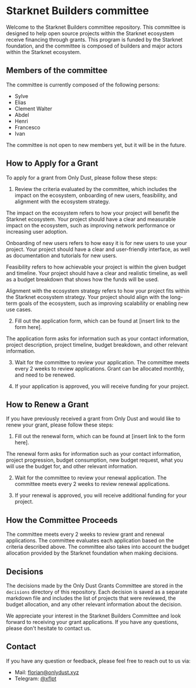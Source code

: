 # Starknet Builders committee

Welcome to the Starknet Builders committee repository. This committee is designed to help open source projects within the Starknet ecosystem receive financing through grants. This program is funded by the Starknet foundation, and the committee is composed of builders and major actors within the Starknet ecosystem.

## Members of the committee

The committee is currently composed of the following persons:

- Sylve
- Elias
- Clement Walter
- Abdel
- Henri
- Francesco
- Ivan

The committee is not open to new members yet, but it will be in the future.

## How to Apply for a Grant

To apply for a grant from Only Dust, please follow these steps:

1. Review the criteria evaluated by the committee, which includes the impact on the ecosystem, onboarding of new users, feasibility, and alignment with the ecosystem strategy.

The impact on the ecosystem refers to how your project will benefit the Starknet ecosystem. Your project should have a clear and measurable impact on the ecosystem, such as improving network performance or increasing user adoption.

Onboarding of new users refers to how easy it is for new users to use your project. Your project should have a clear and user-friendly interface, as well as documentation and tutorials for new users.

Feasibility refers to how achievable your project is within the given budget and timeline. Your project should have a clear and realistic timeline, as well as a budget breakdown that shows how the funds will be used.

Alignment with the ecosystem strategy refers to how your project fits within the Starknet ecosystem strategy. Your project should align with the long-term goals of the ecosystem, such as improving scalability or enabling new use cases.

2. Fill out the application form, which can be found at [insert link to the form here].

The application form asks for information such as your contact information, project description, project timeline, budget breakdown, and other relevant information.

3. Wait for the committee to review your application. The committee meets every 2 weeks to review applications. Grant can be allocated monthly, and need to be renewed.

4. If your application is approved, you will receive funding for your project.

## How to Renew a Grant

If you have previously received a grant from Only Dust and would like to renew your grant, please follow these steps:

1. Fill out the renewal form, which can be found at [insert link to the form here].

The renewal form asks for information such as your contact information, project progression, budget consumption, new budget request, what you will use the budget for, and other relevant information.

2. Wait for the committee to review your renewal application. The committee meets every 2 weeks to review renewal applications.

3. If your renewal is approved, you will receive additional funding for your project.

## How the Committee Proceeds

The committee meets every 2 weeks to review grant and renewal applications. The committee evaluates each application based on the criteria described above. The committee also takes into account the budget allocation provided by the Starknet foundation when making decisions.

## Decisions

The decisions made by the Only Dust Grants Committee are stored in the `decisions` directory of this repository. Each decision is saved as a separate markdown file and includes the list of projects that were reviewed, the budget allocation, and any other relevant information about the decision.

We appreciate your interest in the Starknet Builders Committee and look forward to receiving your grant applications. If you have any questions, please don't hesitate to contact us.

## Contact

If you have any question or feedback, please feel free to reach out to us via:

- Mail: [florian@onlydust.xyz](mailto:florian@onlydust.xyz)
- Telegram: [@xflpt](https://t.me/xflpt)
